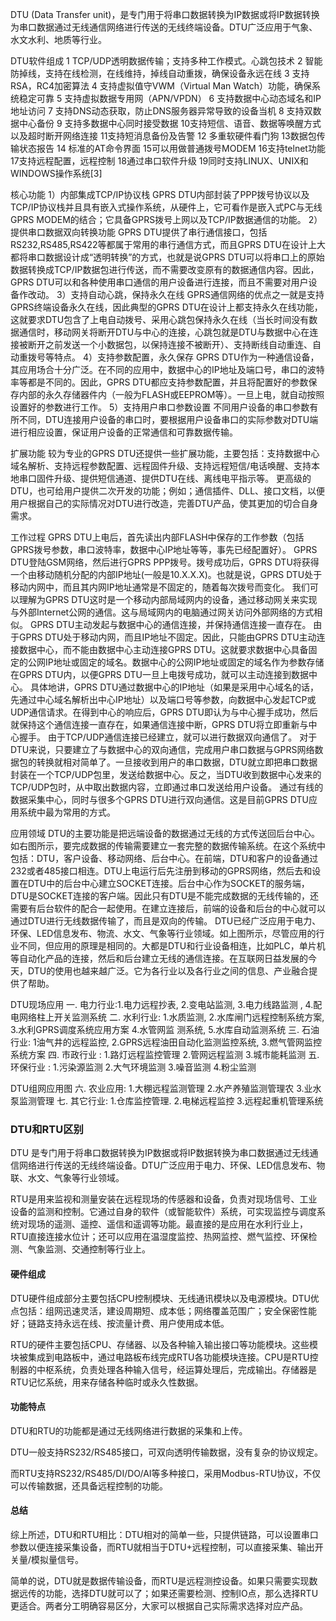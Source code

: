 DTU (Data Transfer unit)，是专门用于将串口数据转换为IP数据或将IP数据转换为串口数据通过无线通信网络进行传送的无线终端设备。DTU广泛应用于气象、水文水利、地质等行业。


DTU软件组成
1 TCP/UDP透明数据传输；支持多种工作模式。心跳包技术
2 智能防掉线，支持在线检测，在线维持，掉线自动重拨，确保设备永远在线
3 支持RSA，RC4加密算法
4 支持虚拟值守VWM（Virtual Man Watch）功能，确保系统稳定可靠
5 支持虚拟数据专用网（APN/VPDN）
6 支持数据中心动态域名和IP地址访问
7 支持DNS动态获取，防止DNS服务器异常导致的设备当机
8 支持双数据中心备份
9 支持多数据中心同时接受数据
10支持短信、语音、数据等唤醒方式以及超时断开网络连接
11支持短消息备份及告警
12 多重软硬件看门狗
13数据包传输状态报告
14 标准的AT命令界面
15可以用做普通拨号MODEM
16支持telnet功能
17支持远程配置，远程控制
18通过串口软件升级
19同时支持LINUX、UNIX和WINDOWS操作系统[3] 


核心功能
1）内部集成TCP/IP协议栈
GPRS DTU内部封装了PPP拨号协议以及TCP/IP协议栈并且具有嵌入式操作系统，从硬件上，它可看作是嵌入式PC与无线GPRS MODEM的结合；它具备GPRS拨号上网以及TCP/IP数据通信的功能。
2）提供串口数据双向转换功能
GPRS DTU提供了串行通信接口，包括RS232,RS485,RS422等都属于常用的串行通信方式，而且GPRS DTU在设计上大都将串口数据设计成“透明转换”的方式，也就是说GPRS DTU可以将串口上的原始数据转换成TCP/IP数据包进行传送，而不需要改变原有的数据通信内容。因此，GPRS DTU可以和各种使用串口通信的用户设备进行连接，而且不需要对用户设备作改动。
3）支持自动心跳，保持永久在线
GPRS通信网络的优点之一就是支持GPRS终端设备永久在线，因此典型的GPRS DTU在设计上都支持永久在线功能，这就要求DTU包含了上电自动拨号、采用心跳包保持永久在线（当长时间没有数据通信时，移动网关将断开DTU与中心的连接，心跳包就是DTU与数据中心在连接被断开之前发送一个小数据包，以保持连接不被断开）、支持断线自动重连、自动重拨号等特点。
4）支持参数配置，永久保存
GPRS DTU作为一种通信设备，其应用场合十分广泛。在不同的应用中，数据中心的IP地址及端口号，串口的波特率等都是不同的。因此，GPRS DTU都应支持参数配置，并且将配置好的参数保存内部的永久存储器件内（一般为FLASH或EEPROM等）。一旦上电，就自动按照设置好的参数进行工作。
5）支持用户串口参数设置
不同用户设备的串口参数有所不同，DTU连接用户设备的串口时，要根据用户设备串口的实际参数对DTU端进行相应设置，保证用户设备的正常通信和可靠数据传输。

扩展功能
较为专业的GPRS DTU还提供一些扩展功能，主要包括：支持数据中心域名解析、支持远程参数配置、远程固件升级、支持远程短信/电话唤醒、支持本地串口固件升级、提供短信通道、提供DTU在线、离线电平指示等。
更高级的DTU，也可给用户提供二次开发的功能；例如；通信插件、DLL、接口文档，以便用户根据自己的实际情况对DTU进行改造，完善DTU产品，使其更加的切合自身需求。


工作过程
GPRS DTU上电后，首先读出内部FLASH中保存的工作参数（包括GPRS拨号参数，串口波特率，数据中心IP地址等等，事先已经配置好）。
GPRS DTU登陆GSM网络，然后进行GPRS PPP拨号。拨号成功后，GPRS DTU将获得一个由移动随机分配的内部IP地址(一般是10.X.X.X)。也就是说，GPRS DTU处于移动内网中，而且其内网IP地址通常是不固定的，随着每次拨号而变化。 我们可以理解为GPRS DTU这时是一个移动内部局域网内的设备，通过移动网关来实现与外部Internet公网的通信。这与局域网内的电脑通过网关访问外部网络的方式相似。
GPRS DTU主动发起与数据中心的通信连接，并保持通信连接一直存在。 由于GPRS DTU处于移动内网，而且IP地址不固定。因此，只能由GPRS DTU主动连接数据中心，而不能由数据中心主动连接GPRS DTU。这就要求数据中心具备固定的公网IP地址或固定的域名。数据中心的公网IP地址或固定的域名作为参数存储在GPRS DTU内，以便GPRS DTU一旦上电拨号成功，就可以主动连接到数据中心。
具体地讲，GPRS DTU通过数据中心的IP地址（如果是采用中心域名的话，先通过中心域名解析出中心IP地址）以及端口号等参数，向数据中心发起TCP或UDP通信请求。在得到中心的响应后，GPRS DTU即认为与中心握手成功，然后就保持这个通信连接一直存在，如果通信连接中断，GPRS DTU将立即重新与中心握手。
由于TCP/UDP通信连接已经建立，就可以进行数据双向通信了。
对于DTU来说，只要建立了与数据中心的双向通信，完成用户串口数据与GPRS网络数据包的转换就相对简单了。一旦接收到用户的串口数据，DTU就立即把串口数据封装在一个TCP/UDP包里，发送给数据中心。反之，当DTU收到数据中心发来的TCP/UDP包时，从中取出数据内容，立即通过串口发送给用户设备。
通过有线的数据采集中心，同时与很多个GPRS DTU进行双向通信。这是目前GPRS DTU应用系统中最为常用的方式。

应用领域
DTU的主要功能是把远端设备的数据通过无线的方式传送回后台中心。如右图所示，要完成数据的传输需要建立一套完整的数据传输系统。在这个系统中包括：DTU，客户设备、移动网络、后台中心。在前端，DTU和客户的设备通过232或者485接口相连。DTU上电运行后先注册到移动的GPRS网络，然后去和设置在DTU中的后台中心建立SOCKET连接。后台中心作为SOCKET的服务端，DTU是SOCKET连接的客户端。因此只有DTU是不能完成数据的无线传输的，还需要有后台软件的配合一起使用。在建立连接后，前端的设备和后台的中心就可以通过DTU进行无线数据传输了，而且是双向的传输。
DTU已经广泛应用于电力、环保、LED信息发布、物流、水文、气象等行业领域。如上图所示，尽管应用的行业不同，但应用的原理是相同的。大都是DTU和行业设备相连，比如PLC，单片机等自动化产品的连接，然后和后台建立无线的通信连接。在互联网日益发展的今天，DTU的使用也越来越广泛。它为各行业以及各行业之间的信息、产业融合提供了帮助。


DTU现场应用
一. 电力行业:1.电力远程抄表, 2.变电站监测, 3.电力线路监测 , 4.配电网络柱上开关监测系统
二. 水利行业: 1.水质监测, 2.水库闸门远程控制系统方案, 3.水利GPRS调度系统应用方案
4.水管网监 测系统, 5.水库自动监测系统
三. 石油行业: 1油气井的远程监控, 2.GPRS远程油田自动化监测监控系统, 3.燃气管网监控系统方案
四. 市政行业 : 1.路灯远程监控管理 2.管网远程监测 3.城市能耗监测
五. 环保行业 : 1.污染源监测 2.大气环境监测 3.噪音监测 4.粉尘监测

DTU组网应用图
六. 农业应用: 1.大棚远程监测管理 2.水产养殖监测管理农 3.业水泵监测管理
七. 其它行业: 1.仓库监控管理. 2.电梯远程监控 3.远程起重机管理系统


### DTU和RTU区别

DTU 是专门用于将串口数据转换为IP数据或将IP数据转换为串口数据通过无线通信网络进行传送的无线终端设备。DTU广泛应用于电力、环保、LED信息发布、物联、水文、气象等行业领域。

RTU是用来监视和测量安装在远程现场的传感器和设备，负责对现场信号、工业设备的监测和控制。它通过自身的软件（或智能软件）系统，可实现监控与调度系统对现场的遥测、遥控、遥信和遥调等功能。最直接的是应用在水利行业上，RTU直接连接水位计；还可以应用在温湿度监控、热网监控、燃气监控、环保检测、气象监测、交通控制等行业上。

#### 硬件组成

DTU硬件组成部分主要包括CPU控制模块、无线通讯模块以及电源模块。DTU优点包括：组网迅速灵活，建设周期短、成本低；网络覆盖范围广；安全保密性能好；链路支持永远在线、按流量计费、用户使用成本低。

RTU的硬件主要包括CPU、存储器、以及各种输入输出接口等功能模块。这些模块被集成到电路板中，通过电路板布线完成RTU各功能模块连接。CPU是RTU控制器的中枢系统，负责处理各种输入信号，经运算处理后，完成输出。存储器是RTU记忆系统，用来存储各种临时或永久性数据。

#### 功能特点

DTU和RTU的功能都是通过无线网络进行数据的采集和上传。

DTU一般支持RS232/RS485接口，可双向透明传输数据，没有复杂的协议规定。

而RTU支持RS232/RS485/DI/DO/AI等多种接口，采用Modbus-RTU协议，不仅可以传输数据，还具备远程控制的功能。

#### 总结

综上所述，DTU和RTU相比：DTU相对的简单一些，只提供链路，可以设置串口参数以便连接采集设备，而RTU就相当于DTU+远程控制，可以直接采集、输出开关量/模拟量信号。

简单的说，DTU就是数据传输设备，而RTU是远程测控设备。如果只需要实现数据远传的功能，选择DTU就可以了；如果还需要检测、控制IO点，那么选择RTU更适合。两者分工明确容易区分，大家可以根据自己实际需求选择对应产品。